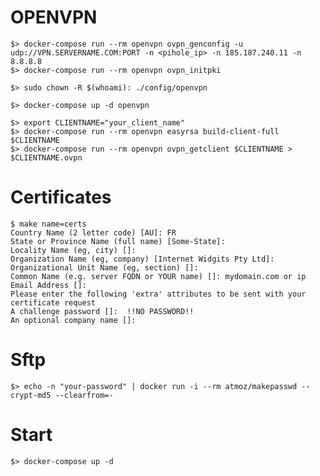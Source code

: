 # OPENVPN

    $> docker-compose run --rm openvpn ovpn_genconfig -u udp://VPN.SERVERNAME.COM:PORT -n <pihole_ip> -n 185.187.240.11 -n 8.8.8.8
    $> docker-compose run --rm openvpn ovpn_initpki

    $> sudo chown -R $(whoami): ./config/openvpn

    $> docker-compose up -d openvpn

    $> export CLIENTNAME="your_client_name"
    $> docker-compose run --rm openvpn easyrsa build-client-full $CLIENTNAME
    $> docker-compose run --rm openvpn ovpn_getclient $CLIENTNAME > $CLIENTNAME.ovpn

# Certificates

    $ make name=certs
    Country Name (2 letter code) [AU]: FR
    State or Province Name (full name) [Some-State]:
    Locality Name (eg, city) []:
    Organization Name (eg, company) [Internet Widgits Pty Ltd]:
    Organizational Unit Name (eg, section) []:
    Common Name (e.g. server FQDN or YOUR name) []: mydomain.com or ip
    Email Address []:
    Please enter the following 'extra' attributes to be sent with your certificate request
    A challenge password []:  !!NO PASSWORD!!
    An optional company name []:

# Sftp

    $> echo -n "your-password" | docker run -i --rm atmoz/makepasswd --crypt-md5 --clearfrom=-

# Start

    $> docker-compose up -d
